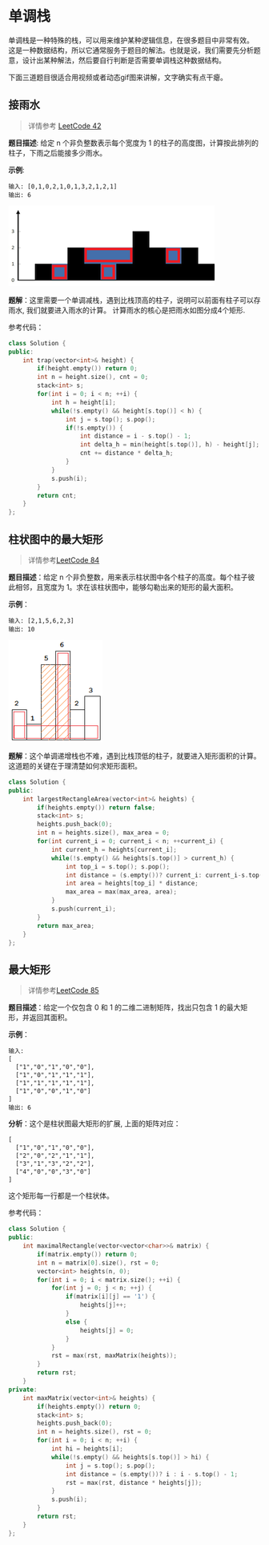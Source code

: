 # 单调栈

单调栈是一种特殊的栈，可以用来维护某种逻辑信息，在很多题目中非常有效。
这是一种数据结构，所以它通常服务于题目的解法。也就是说，我们需要先分析题意，设计出某种解法，然后要自行判断是否需要单调栈这种数据结构。

下面三道题目很适合用视频或者动态gif图来讲解，文字确实有点干瘪。

## 接雨水
> 详情参考 [LeetCode 42](https://leetcode-cn.com/problems/trapping-rain-water/)

**题目描述**: 给定 n 个非负整数表示每个宽度为 1 的柱子的高度图，计算按此排列的柱子，下雨之后能接多少雨水。

**示例**:
```
输入: [0,1,0,2,1,0,1,3,2,1,2,1]
输出: 6
```

![接雨水](pic/rainwatertrap.png)

**题解**：这里需要一个单调减栈，遇到比栈顶高的柱子，说明可以前面有柱子可以存雨水, 我们就要进入雨水的计算。
计算雨水的核心是把雨水如图分成4个矩形.

参考代码：
```cpp
class Solution {
public:
    int trap(vector<int>& height) {
        if(height.empty()) return 0;
        int n = height.size(), cnt = 0;
        stack<int> s;
        for(int i = 0; i < n; ++i) {
            int h = height[i];
            while(!s.empty() && height[s.top()] < h) {
                int j = s.top(); s.pop();
                if(!s.empty()) {
                    int distance = i - s.top() - 1;
                    int delta_h = min(height[s.top()], h) - height[j];
                    cnt += distance * delta_h;
                }
            }
            s.push(i);
        }
        return cnt;
    }
};
```

## 柱状图中的最大矩形
> 详情参考[LeetCode 84](https://leetcode-cn.com/problems/largest-rectangle-in-histogram/)

**题目描述**：给定 n 个非负整数，用来表示柱状图中各个柱子的高度。每个柱子彼此相邻，且宽度为 1。求在该柱状图中，能够勾勒出来的矩形的最大面积。

**示例**：
```
输入: [2,1,5,6,2,3]
输出: 10
```

![最大矩形](pic/histogram_area.png)

**题解**：这个单调递增栈也不难，遇到比栈顶低的柱子，就要进入矩形面积的计算。这道题的关键在于理清楚如何求矩形面积。

```cpp
class Solution {
public:
    int largestRectangleArea(vector<int>& heights) {
        if(heights.empty()) return false;
        stack<int> s;
        heights.push_back(0);
        int n = heights.size(), max_area = 0;
        for(int current_i = 0; current_i < n; ++current_i) {
            int current_h = heights[current_i];
            while(!s.empty() && heights[s.top()] > current_h) {
                int top_i = s.top(); s.pop();
                int distance = (s.empty())? current_i: current_i-s.top()-1;
                int area = heights[top_i] * distance;
                max_area = max(max_area, area);
            }
            s.push(current_i);
        }
        return max_area;
    }
};
```

## 最大矩形
> 详情参考[LeetCode 85](https://leetcode-cn.com/problems/maximal-rectangle/)

**题目描述**：给定一个仅包含 0 和 1 的二维二进制矩阵，找出只包含 1 的最大矩形，并返回其面积。

**示例**：
```
输入:
[
  ["1","0","1","0","0"],
  ["1","0","1","1","1"],
  ["1","1","1","1","1"],
  ["1","0","0","1","0"]
]
输出: 6
```

**分析**：这个是柱状图最大矩形的扩展, 上面的矩阵对应：
```
[
  ["1","0","1","0","0"],
  ["2","0","2","1","1"],
  ["3","1","3","2","2"],
  ["4","0","0","3","0"]
]
```
这个矩形每一行都是一个柱状体。

参考代码：
```cpp
class Solution {
public:
    int maximalRectangle(vector<vector<char>>& matrix) {
        if(matrix.empty()) return 0;
        int n = matrix[0].size(), rst = 0;
        vector<int> heights(n, 0);
        for(int i = 0; i < matrix.size(); ++i) {
            for(int j = 0; j < n; ++j) {
                if(matrix[i][j] == '1') {
                    heights[j]++;
                }
                else {
                    heights[j] = 0;
                }
            }
            rst = max(rst, maxMatrix(heights));
        }
        return rst;
    }
private:
    int maxMatrix(vector<int>& heights) {
        if(heights.empty()) return 0;
        stack<int> s;
        heights.push_back(0);
        int n = heights.size(), rst = 0;
        for(int i = 0; i < n; ++i) {
            int hi = heights[i];
            while(!s.empty() && heights[s.top()] > hi) {
                int j = s.top(); s.pop();
                int distance = (s.empty())? i : i - s.top() - 1;
                rst = max(rst, distance * heights[j]);
            }
            s.push(i);
        }
        return rst;
    }
};
```